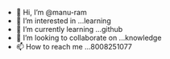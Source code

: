 - 👋 Hi, I’m @manu-ram
- 👀 I’m interested in ...learning      
- 🌱 I’m currently learning ...github
- 💞️ I’m looking to collaborate on ...knowledge
- 📫 How to reach me ...8008251077

<!---
manu-ram/manu-ram is a ✨ special ✨ repository because its `README.md` (this file) appears on your GitHub profile.
You can click the Preview link to take a look at your changes.
--->
